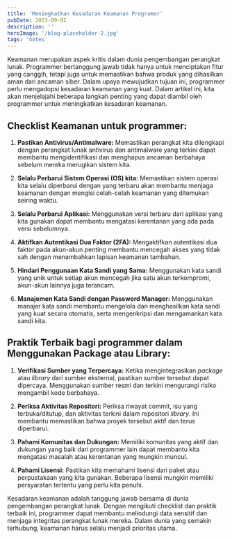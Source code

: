 ```yaml
---
title: 'Meningkatkan Kesadaran Keamanan Programer'
pubDate: 2023-09-02
description: ''
heroImage: '/blog-placeholder-2.jpg'
tags: 'notes'
---
```


Keamanan merupakan aspek kritis dalam dunia pengembangan perangkat lunak. Programmer bertanggung jawab tidak hanya untuk menciptakan fitur yang canggih, tetapi juga untuk memastikan bahwa produk yang dihasilkan aman dari ancaman siber. Dalam upaya mewujudkan tujuan ini, programmer perlu mengadopsi kesadaran keamanan yang kuat. Dalam artikel ini, kita akan menjelajahi beberapa langkah penting yang dapat diambil oleh programmer untuk meningkatkan kesadaran keamanan.

## Checklist Keamanan untuk programmer:

1. **Pastikan Antivirus/Antimalware:**
   Memastikan perangkat kita dilengkapi dengan perangkat lunak antivirus dan antimalware yang terkini dapat membantu mengidentifikasi dan menghapus ancaman berbahaya sebelum mereka merugikan sistem kita.

2. **Selalu Perbarui Sistem Operasi (OS) kita:**
   Memastikan sistem operasi kita selalu diperbarui dengan yang terbaru akan membantu menjaga keamanan dengan mengisi celah-celah keamanan yang ditemukan seiring waktu.

3. **Selalu Perbarui Aplikasi:**
   Menggunakan versi terbaru dari aplikasi yang kita gunakan dapat membantu mengatasi kerentanan yang ada pada versi sebelumnya.

4. **Aktifkan Autentikasi Dua Faktor (2FA):**
   Mengaktifkan autentikasi dua faktor pada akun-akun penting membantu mencegah akses yang tidak sah dengan menambahkan lapisan keamanan tambahan.

5. **Hindari Penggunaan Kata Sandi yang Sama:**
   Menggunakan kata sandi yang unik untuk setiap akun mencegah jika satu akun terkompromi, akun-akun lainnya juga terancam.

6. **Manajemen Kata Sandi dengan Password Manager:**
   Menggunakan manajer kata sandi membantu mengelola dan menghasilkan kata sandi yang kuat secara otomatis, serta mengenkripsi dan mengamankan kata sandi kita.

## Praktik Terbaik bagi programmer dalam Menggunakan Package atau Library:

1. **Verifikasi Sumber yang Terpercaya:**
   Ketika mengintegrasikan *package* atau *library* dari sumber eksternal, pastikan sumber tersebut dapat dipercaya. Menggunakan sumber resmi dan terkini mengurangi risiko mengambil kode berbahaya.

2. **Periksa Aktivitas Repositori:**
   Periksa riwayat commit, isu yang terbuka/ditutup, dan aktivitas terkini dalam repositori *library*. Ini membantu memastikan bahwa proyek tersebut aktif dan terus diperbarui.

3. **Pahami Komunitas dan Dukungan:**
   Memiliki komunitas yang aktif dan dukungan yang baik dari programmer lain dapat membantu kita mengatasi masalah atau kerentanan yang mungkin muncul.

4. **Pahami Lisensi:**
   Pastikan kita memahami lisensi dari paket atau perpustakaan yang kita gunakan. Beberapa lisensi mungkin memiliki persyaratan tertentu yang perlu kita penuhi.

Kesadaran keamanan adalah tanggung jawab bersama di dunia pengembangan perangkat lunak. Dengan mengikuti checklist dan praktik terbaik ini, programmer dapat membantu melindungi data sensitif dan menjaga integritas perangkat lunak mereka. Dalam dunia yang semakin terhubung, keamanan harus selalu menjadi prioritas utama.